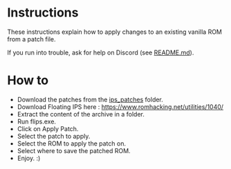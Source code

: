 # Instructions

These instructions explain how to apply changes to an existing vanilla ROM from a patch file.

If you run into trouble, ask for help on Discord (see [README.md](README.md)).

# How to

- Download the patches from the [ips_patches](ips_patches/) folder.
- Download Floating IPS here : https://www.romhacking.net/utilities/1040/
- Extract the content of the archive in a folder.
- Run flips.exe.
- Click on Apply Patch.
- Select the patch to apply.
- Select the ROM to apply the patch on.
- Select where to save the patched ROM.
- Enjoy. :)